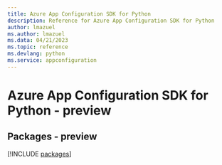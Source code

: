 ```yaml
---
title: Azure App Configuration SDK for Python
description: Reference for Azure App Configuration SDK for Python
author: lmazuel
ms.author: lmazuel
ms.data: 04/21/2023
ms.topic: reference
ms.devlang: python
ms.service: appconfiguration
---
```

# Azure App Configuration SDK for Python - preview
## Packages - preview
[!INCLUDE [packages](app-configuration-index.md)]